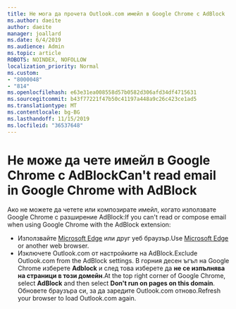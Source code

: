 ```yaml
---
title: Не мога да прочета Outlook.com имейл в Google Chrome с AdBlock
ms.author: daeite
author: daeite
manager: joallard
ms.date: 6/4/2019
ms.audience: Admin
ms.topic: article
ROBOTS: NOINDEX, NOFOLLOW
localization_priority: Normal
ms.custom:
- "8000048"
- "814"
ms.openlocfilehash: e63e31ea008558d57b0582d306afd34df4715631
ms.sourcegitcommit: b43f77221f47b50c41197a448a9c26c423ce1ad5
ms.translationtype: MT
ms.contentlocale: bg-BG
ms.lasthandoff: 11/15/2019
ms.locfileid: "36537648"
---
```

# <a name="cant-read-email-in-google-chrome-with-adblock"></a><span data-ttu-id="47b51-102">Не може да чете имейл в Google Chrome с AdBlock</span><span class="sxs-lookup"><span data-stu-id="47b51-102">Can't read email in Google Chrome with AdBlock</span></span>

<span data-ttu-id="47b51-103">Ако не можете да четете или композирате имейл, когато използвате Google Chrome с разширение AdBlock:</span><span class="sxs-lookup"><span data-stu-id="47b51-103">If you can't read or compose email when using Google Chrome with the AdBlock extension:</span></span>

- <span data-ttu-id="47b51-104">Използвайте [Microsoft Edge](https://go.microsoft.com/fwlink/p/?linkid=2001503&amp;clcid=0x409) или друг уеб браузър.</span><span class="sxs-lookup"><span data-stu-id="47b51-104">Use [Microsoft Edge](https://go.microsoft.com/fwlink/p/?linkid=2001503&amp;clcid=0x409) or another web browser.</span></span>
- <span data-ttu-id="47b51-105">Изключете Outlook.com от настройките на AdBlock.</span><span class="sxs-lookup"><span data-stu-id="47b51-105">Exclude Outlook.com from the AdBlock settings.</span></span> <span data-ttu-id="47b51-106">В горния десен ъгъл на Google Chrome изберете **Adblock** и след това изберете да **не се изпълнява на страници в този домейн**.</span><span class="sxs-lookup"><span data-stu-id="47b51-106">At the top right corner of Google Chrome, select **AdBlock** and then select **Don't run on pages on this domain**.</span></span> <span data-ttu-id="47b51-107">Обновете браузъра си, за да заредите Outlook.com отново.</span><span class="sxs-lookup"><span data-stu-id="47b51-107">Refresh your browser to load Outlook.com again.</span></span>